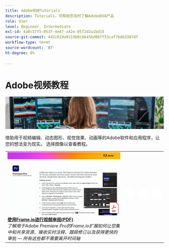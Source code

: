 ```yaml
---
title: Adobe视频Tutorials
description: Tutorials，可帮助您及时了解AdobeDVA产品
role: User
level: Beginner, Intermediate
exl-id: 4a0c57f5-053f-4e47-a42e-05f2d2a1bd15
source-git-commit: 442c619a9119b0c6b45bd86ff53caf7bdb3387df
workflow-type: tm+mt
source-wordcount: '87'
ht-degree: 0%

---
```


# Adobe视频教程

![Creative Cloud英雄图像](../assets/CCEbanner-DVA.png)

借助用于视频编辑、动态图形、视觉效果、动画等的Adobe软件和应用程序，让您的想法变为现实。 选择图像以查看教程。

<table>
<tr>
 <td>
   <a href="video-review-frame-io.md">
      <img alt="使用Frame-io进行视频审阅" src="assets/Videoreviewwithframe.jpg" />
   </a>
    <div>
   <a href="video-review-frame-io.md"><strong>使用Frame.io进行视频审阅(PDF)</strong></a>
    </div>
    <em>了解用于Adobe Premiere Pro的Frame.io扩展如何让您集中和共享资源、接收实时注释、跟踪修订以及获得更快的审批 — 所有这些都不需要离开时间轴 </em>
    <br>
  </td>
  <td>
    <img alt="间隔条" src="../assets/acrobat_PDF_whitespacer_96.png" />
    <div>
    <br>
  </td>
  <td>
    <img alt="间隔条" src="../assets/acrobat_PDF_whitespacer_96.png" />
    <div>
    <br>
  </td>
  <td>
    <img alt="间隔条" src="../assets/acrobat_PDF_whitespacer_96.png" />
    <div>
    <br>
  </td>
</tr>
</table>
